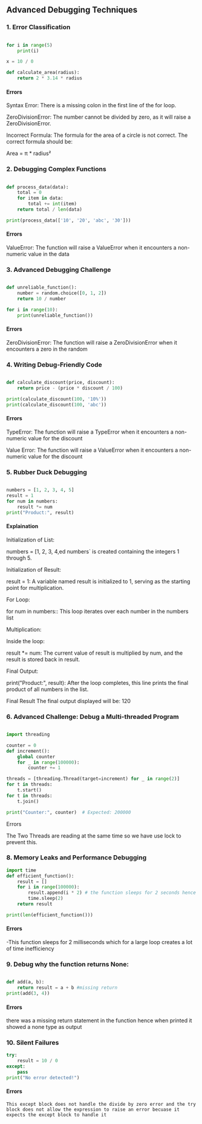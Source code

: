 ## Advanced Debugging Techniques

### 1. Error Classification

```python

for i in range(5)
    print(i)

x = 10 / 0

def calculate_area(radius):
    return 2 * 3.14 * radius 

```
#### Errors
Syntax Error: There is a missing colon in the first line of the for loop.

ZeroDivisionError: The number cannot be divided by zero, as it will raise a ZeroDivisionError.

Incorrect Formula: The formula for the area of a circle is not correct. The correct formula should be:

Area = π * radius²

### 2. Debugging Complex Functions

```python

def process_data(data):
    total = 0
    for item in data:
        total += int(item)
    return total / len(data)

print(process_data(['10', '20', 'abc', '30']))

```
#### Errors
ValueError: The function will raise a ValueError when it encounters a non-numeric value in the data

### 3. Advanced Debugging Challenge

```python

def unreliable_function():
    number = random.choice([0, 1, 2])
    return 10 / number

for i in range(10):
    print(unreliable_function())

```
#### Errors
ZeroDivisionError: The function will raise a ZeroDivisionError when it encounters a zero in the random

### 4. Writing Debug-Friendly Code
```python

def calculate_discount(price, discount):
    return price - (price * discount / 100)

print(calculate_discount(100, '10%'))
print(calculate_discount(100, 'abc')) 

```
#### Errors
TypeError: The function will raise a TypeError when it encounters a non-numeric value for the discount

Value Error: The function will raise a ValueError when it encounters a non-numeric value for the discount

### 5. Rubber Duck Debugging

```python

numbers = [1, 2, 3, 4, 5]
result = 1
for num in numbers:
    result *= num
print("Product:", result)

```
#### Explaination

Initialization of List:

numbers = [1, 2, 3, 4,ed numbers` is created containing the integers 1 through 5.

Initialization of Result:

result = 1: A variable named result is initialized to 1, serving as the starting point for multiplication.

For Loop:

for num in numbers:: This loop iterates over each number in the numbers list

Multiplication:

Inside the loop:

result *= num: The current value of result is multiplied by num, and the result is stored back in result.

Final Output:

print("Product:", result): After the loop completes, this line prints the final product of all numbers in the list.

Final Result
The final output displayed will be: 120

### 6. Advanced Challenge: Debug a Multi-threaded Program

```python

import threading

counter = 0
def increment():
    global counter
    for _ in range(100000):
        counter += 1

threads = [threading.Thread(target=increment) for _ in range(2)]
for t in threads:
    t.start()
for t in threads:
    t.join()

print("Counter:", counter)  # Expected: 200000

```
Errors

The Two Threads are reading at the same time so we have use lock to prevent this.
### 8. Memory Leaks and Performance Debugging

```python
import time
def efficient_function():
    result = []
    for i in range(100000):
        result.append(i * 2) # the function sleeps for 2 seconds hence inefficent
        time.sleep(2)
    return result

print(len(efficient_function()))
```
#### Errors

-This function sleeps for 2 milliseconds which for a large loop creates a lot of time inefficiency

### 9. Debug why the function returns None:

```python

def add(a, b):
    return result = a + b #missing return
print(add(3, 4))

```
#### Errors

there was a missing return statement in the function hence when printed it showed a none type as output

### 10. Silent Failures

```python
try:
    result = 10 / 0
except:
    pass
print("No error detected!")

```
#### Errors

    This except block does not handle the divide by zero error and the try block does not allow the expression to raise an error becuase it expects the except block to handle it







